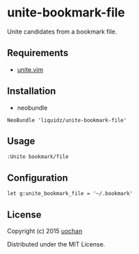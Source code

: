# unite-bookmark-file

Unite candidates from a bookmark file.

## Requirements

 * [unite.vim](https://github.com/Shougo/unite.vim)

## Installation

 * neobundle
```
NeoBundle 'liquidz/unite-bookmark-file'
```

## Usage

```
:Unite bookmark/file
```

## Configuration

```
let g:unite_bookmark_file = '~/.bookmark'
```

## License

Copyright (c) 2015 [uochan](http://twitter.com/uochan)

Distributed under the MIT License.
